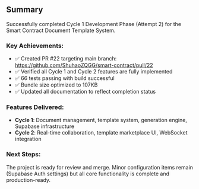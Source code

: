 ## Summary

Successfully completed Cycle 1 Development Phase (Attempt 2) for the Smart Contract Document Template System. 

### Key Achievements:
- ✅ Created PR #22 targeting main branch: https://github.com/ShuhaoZQGG/smart-contract/pull/22
- ✅ Verified all Cycle 1 and Cycle 2 features are fully implemented
- ✅ 66 tests passing with build successful
- ✅ Bundle size optimized to 107KB
- ✅ Updated all documentation to reflect completion status

### Features Delivered:
- **Cycle 1**: Document management, template system, generation engine, Supabase infrastructure
- **Cycle 2**: Real-time collaboration, template marketplace UI, WebSocket integration

### Next Steps:
The project is ready for review and merge. Minor configuration items remain (Supabase Auth settings) but all core functionality is complete and production-ready.

<!-- FEATURES_STATUS: ALL_COMPLETE -->
